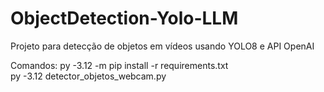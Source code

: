 # ObjectDetection-Yolo-LLM
Projeto para detecção de objetos em vídeos usando YOLO8 e API OpenAI

Comandos: 
py -3.12 -m pip install -r requirements.txt <br>
py -3.12 detector_objetos_webcam.py